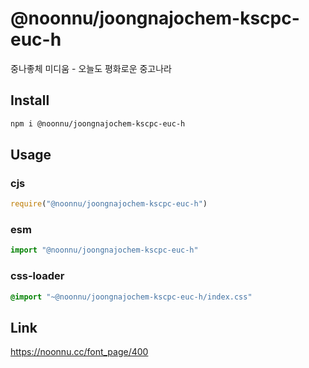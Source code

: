 # @noonnu/joongnajochem-kscpc-euc-h
중나좋체 미디움 - 오늘도 평화로운 중고나라

## Install
```sh
npm i @noonnu/joongnajochem-kscpc-euc-h
```
## Usage
### cjs
```js
require("@noonnu/joongnajochem-kscpc-euc-h")
```
### esm
```js
import "@noonnu/joongnajochem-kscpc-euc-h"
```
### css-loader
```css
@import "~@noonnu/joongnajochem-kscpc-euc-h/index.css"
```

## Link
https://noonnu.cc/font_page/400